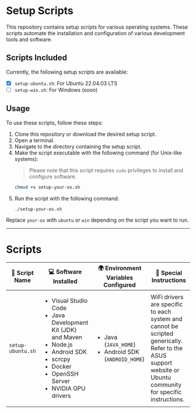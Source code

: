 # Setup Scripts

This repository contains setup scripts for various operating systems. These scripts automate the installation and configuration of various development tools and software.

## Scripts Included

Currently, the following setup scripts are available:

- [x] `setup-ubuntu.sh`: For Ubuntu 22.04.03 LTS
- [ ] `setup-win.sh`: For Windows (soon)

## Usage

To use these scripts, follow these steps:

1. Clone this repository or download the desired setup script.
2. Open a terminal.
3. Navigate to the directory containing the setup script.
4. Make the script executable with the following command (for Unix-like systems):
   > Please note that this script requires `sudo` privileges to install and configure software.
    ```bash
    chmod +x setup-your-os.sh
    ```
6. Run the script with the following command:
    ```bash
    ./setup-your-os.sh
    ```

Replace `your-os` with `ubuntu` or `win` depending on the script you want to run.

---

# Scripts
| 📜 Script Name | 💻 Software Installed | 🌍 Environment Variables Configured | 📝 Special Instructions |
| --- | --- | --- | --- |
| `setup-ubuntu.sh` | <ul><li>Visual Studio Code</li><li>Java Development Kit (JDK) and Maven</li><li>Node.js</li><li>Android SDK</li><li>scrcpy</li><li>Docker</li><li>OpenSSH Server</li><li>NVIDIA GPU drivers</li></ul> | <ul><li>Java (`JAVA_HOME`)</li><li>Android SDK (`ANDROID_HOME`)</li></ul> | WiFi drivers are specific to each system and cannot be scripted generically. Refer to the ASUS support website or Ubuntu community for specific instructions. |

